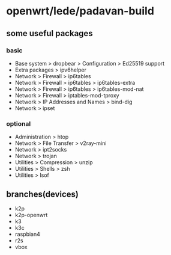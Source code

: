 # openwrt/lede/padavan-build

## some useful packages

### basic

* Base system > dropbear > Configuration > Ed25519 support
* Extra packages > ipv6helper
* Network > Firewall > ip6tables
* Network > Firewall > ip6tables > ip6tables-extra
* Network > Firewall > ip6tables > ip6tables-mod-nat
* Network > Firewall > iptables-mod-tproxy
* Network > IP Addresses and Names > bind-dig
* Network > ipset

### optional

* Administration > htop
* Network > File Transfer > v2ray-mini
* Network > ipt2socks
* Network > trojan
* Utilities > Compression > unzip
* Utilities > Shells > zsh
* Utilities > lsof

## branches(devices)

* k2p
* k2p-openwrt
* k3
* k3c
* raspbian4
* r2s
* vbox

